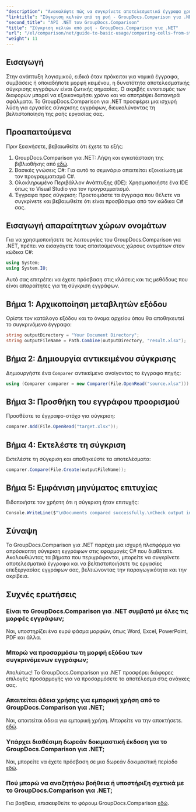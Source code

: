 ```yaml
---
"description": "Ανακαλύψτε πώς να συγκρίνετε αποτελεσματικά έγγραφα χρησιμοποιώντας το GroupDocs.Comparison για .NET. Αυτός ο ολοκληρωμένος οδηγός σας καθοδηγεί βήμα προς βήμα στην εισαγωγή χώρων ονομάτων, στην αρχικοποίηση μεταβλητών σύγκρισης και στην εκτέλεση συγκρίσεων εγγράφων."
"linktitle": "Σύγκριση κελιών από τη ροή - GroupDocs.Comparison για .NET"
"second_title": "API .NET του GroupDocs.Comparison"
"title": "Σύγκριση κελιών από ροή - GroupDocs.Comparison για .NET"
"url": "/el/comparison/net/guide-to-basic-usage/comparing-cells-from-stream/"
"weight": 11
---
```


## Εισαγωγή

Στην ανάπτυξη λογισμικού, ειδικά όταν πρόκειται για νομικά έγγραφα, συμβάσεις ή οποιαδήποτε μορφή κειμένου, η δυνατότητα αποτελεσματικής σύγκρισης εγγράφων είναι ζωτικής σημασίας. Ο ακριβής εντοπισμός των διαφορών μπορεί να εξοικονομήσει χρόνο και να αποτρέψει δαπανηρά σφάλματα. Το GroupDocs.Comparison για .NET προσφέρει μια ισχυρή λύση για εργασίες σύγκρισης εγγράφων, διευκολύνοντας τη βελτιστοποίηση της ροής εργασίας σας.

## Προαπαιτούμενα

Πριν ξεκινήσετε, βεβαιωθείτε ότι έχετε τα εξής:

1. GroupDocs.Comparison για .NET: Λήψη και εγκατάσταση της βιβλιοθήκης από [εδώ](https://releases.groupdocs.com/comparison/net/).
2. Βασικές γνώσεις C#: Για αυτό το σεμινάριο απαιτείται εξοικείωση με τον προγραμματισμό C#.
3. Ολοκληρωμένο Περιβάλλον Ανάπτυξης (IDE): Χρησιμοποιήστε ένα IDE όπως το Visual Studio για τον προγραμματισμό.
4. Έγγραφα προς σύγκριση: Προετοιμάστε τα έγγραφα που θέλετε να συγκρίνετε και βεβαιωθείτε ότι είναι προσβάσιμα από τον κώδικα C# σας.

## Εισαγωγή απαραίτητων χώρων ονομάτων

Για να χρησιμοποιήσετε τις λειτουργίες του GroupDocs.Comparison για .NET, πρέπει να εισαγάγετε τους απαιτούμενους χώρους ονομάτων στον κώδικα C#:

```csharp
using System;
using System.IO;
```

Αυτό σας επιτρέπει να έχετε πρόσβαση στις κλάσεις και τις μεθόδους που είναι απαραίτητες για τη σύγκριση εγγράφων.

## Βήμα 1: Αρχικοποίηση μεταβλητών εξόδου

Ορίστε τον κατάλογο εξόδου και το όνομα αρχείου όπου θα αποθηκευτεί το συγκρινόμενο έγγραφο:

```csharp
string outputDirectory = "Your Document Directory";
string outputFileName = Path.Combine(outputDirectory, "result.xlsx");
```

## Βήμα 2: Δημιουργία αντικειμένου σύγκρισης

Δημιουργήστε ένα `Comparer` αντικείμενο ανοίγοντας το έγγραφο πηγής:

```csharp
using (Comparer comparer = new Comparer(File.OpenRead("source.xlsx")))
```

## Βήμα 3: Προσθήκη του εγγράφου προορισμού

Προσθέστε το έγγραφο-στόχο για σύγκριση:

```csharp
comparer.Add(File.OpenRead("target.xlsx"));
```

## Βήμα 4: Εκτελέστε τη σύγκριση

Εκτελέστε τη σύγκριση και αποθηκεύστε τα αποτελέσματα:

```csharp
comparer.Compare(File.Create(outputFileName));
```

## Βήμα 5: Εμφάνιση μηνύματος επιτυχίας

Ειδοποιήστε τον χρήστη ότι η σύγκριση ήταν επιτυχής:

```csharp
Console.WriteLine($"\nDocuments compared successfully.\nCheck output in {outputDirectory}.");
```

## Σύναψη

Το GroupDocs.Comparison για .NET παρέχει μια ισχυρή πλατφόρμα για απρόσκοπτη σύγκριση εγγράφων στις εφαρμογές C# που διαθέτετε. Ακολουθώντας τα βήματα που περιγράφονται, μπορείτε να συγκρίνετε αποτελεσματικά έγγραφα και να βελτιστοποιήσετε τις εργασίες επεξεργασίας εγγράφων σας, βελτιώνοντας την παραγωγικότητα και την ακρίβεια.

## Συχνές ερωτήσεις

### Είναι το GroupDocs.Comparison για .NET συμβατό με όλες τις μορφές εγγράφων;

Ναι, υποστηρίζει ένα ευρύ φάσμα μορφών, όπως Word, Excel, PowerPoint, PDF και άλλα.

### Μπορώ να προσαρμόσω τη μορφή εξόδου των συγκρινόμενων εγγράφων;

Απολύτως! Το GroupDocs.Comparison για .NET προσφέρει διάφορες επιλογές προσαρμογής για να προσαρμόσετε το αποτέλεσμα στις ανάγκες σας.

### Απαιτείται άδεια χρήσης για εμπορική χρήση από το GroupDocs.Comparison για .NET;

Ναι, απαιτείται άδεια για εμπορική χρήση. Μπορείτε να την αποκτήσετε. [εδώ](https://purchase.groupdocs.com/buy).

### Υπάρχει διαθέσιμη δωρεάν δοκιμαστική έκδοση για το GroupDocs.Comparison για .NET;

Ναι, μπορείτε να έχετε πρόσβαση σε μια δωρεάν δοκιμαστική περίοδο [εδώ](https://releases.groupdocs.com/).

### Πού μπορώ να αναζητήσω βοήθεια ή υποστήριξη σχετικά με το GroupDocs.Comparison για .NET;

Για βοήθεια, επισκεφθείτε το φόρουμ GroupDocs.Comparison [εδώ](https://forum.groupdocs.com/c/comparison/12).